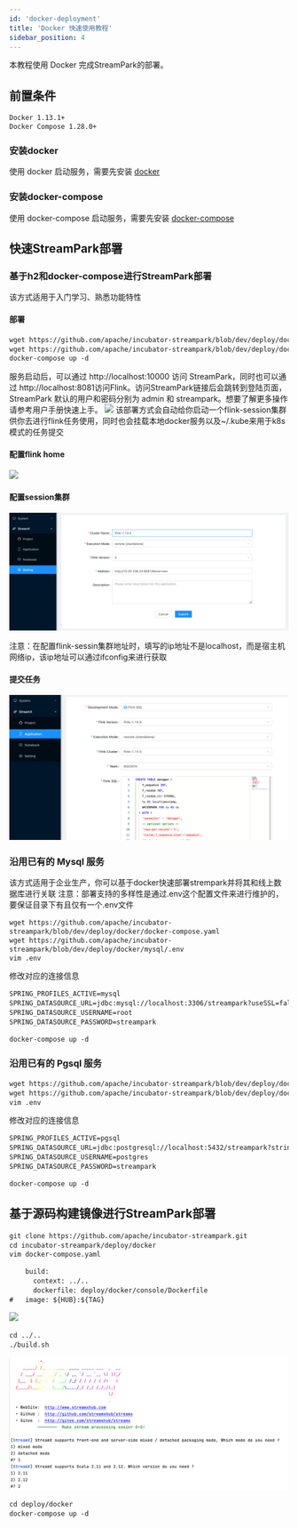 ```yaml
---
id: 'docker-deployment'
title: 'Docker 快速使用教程'
sidebar_position: 4
---
```


本教程使用 Docker 完成StreamPark的部署。
## 前置条件

    Docker 1.13.1+
    Docker Compose 1.28.0+

### 安装docker
使用 docker 启动服务，需要先安装 [docker](https://www.docker.com/)

### 安装docker-compose
使用 docker-compose 启动服务，需要先安装 [docker-compose](https://docs.docker.com/compose/install/)

## 快速StreamPark部署

### 基于h2和docker-compose进行StreamPark部署
该方式适用于入门学习、熟悉功能特性
#### 部署

```html
wget https://github.com/apache/incubator-streampark/blob/dev/deploy/docker/docker-compose.yaml
wget https://github.com/apache/incubator-streampark/blob/dev/deploy/docker/.env
docker-compose up -d
```
服务启动后，可以通过 http://localhost:10000 访问 StreamPark，同时也可以通过 http://localhost:8081访问Flink。访问StreamPark链接后会跳转到登陆页面，StreamPark 默认的用户和密码分别为 admin 和 streampark。想要了解更多操作请参考用户手册快速上手。
![](/doc/image/streampark_docker-compose.png)
该部署方式会自动给你启动一个flink-session集群供你去进行flink任务使用，同时也会挂载本地docker服务以及~/.kube来用于k8s模式的任务提交

#### 配置flink home

![](/doc/image/streampark_flinkhome.png)

#### 配置session集群

![](/doc/image/remote.png)

注意：在配置flink-sessin集群地址时，填写的ip地址不是localhost，而是宿主机网络ip，该ip地址可以通过ifconfig来进行获取

#### 提交任务

![](/doc/image/remoteSubmission.png)


### 沿用已有的 Mysql 服务
该方式适用于企业生产，你可以基于docker快速部署strempark并将其和线上数据库进行关联
注意：部署支持的多样性是通过.env这个配置文件来进行维护的，要保证目录下有且仅有一个.env文件
```
wget https://github.com/apache/incubator-streampark/blob/dev/deploy/docker/docker-compose.yaml
wget https://github.com/apache/incubator-streampark/blob/dev/deploy/docker/mysql/.env
vim .env
```
修改对应的连接信息
```html
SPRING_PROFILES_ACTIVE=mysql
SPRING_DATASOURCE_URL=jdbc:mysql://localhost:3306/streampark?useSSL=false&useUnicode=true&characterEncoding=UTF-8&allowPublicKeyRetrieval=false&useJDBCCompliantTimezoneShift=true&useLegacyDatetimeCode=false&serverTimezone=GMT%2B8
SPRING_DATASOURCE_USERNAME=root
SPRING_DATASOURCE_PASSWORD=streampark
```

```html
docker-compose up -d
```
### 沿用已有的 Pgsql 服务
```html
wget https://github.com/apache/incubator-streampark/blob/dev/deploy/docker/docker-compose.yaml
wget https://github.com/apache/incubator-streampark/blob/dev/deploy/docker/pgsql/.env
vim .env
```
修改对应的连接信息
```html
SPRING_PROFILES_ACTIVE=pgsql
SPRING_DATASOURCE_URL=jdbc:postgresql://localhost:5432/streampark?stringtype=unspecified
SPRING_DATASOURCE_USERNAME=postgres
SPRING_DATASOURCE_PASSWORD=streampark
```
```html
docker-compose up -d
```

## 基于源码构建镜像进行StreamPark部署
```html
git clone https://github.com/apache/incubator-streampark.git
cd incubator-streampark/deploy/docker
vim docker-compose.yaml
```

```html
    build:
      context: ../..
      dockerfile: deploy/docker/console/Dockerfile
#   image: ${HUB}:${TAG}
```
![](/doc/image/streampark_source_generation_image.png)

```html
cd ../..
./build.sh
```
![](/doc/image/streamx_build.png)

```html
cd deploy/docker
docker-compose up -d
```